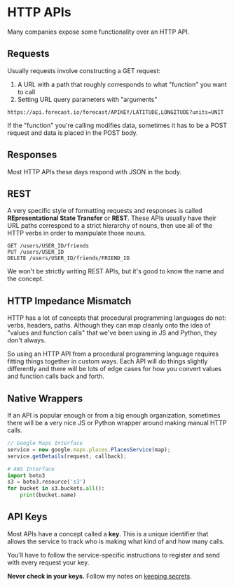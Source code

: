# HTTP APIs

Many companies expose some functionality over an HTTP API.

## Requests

Usually requests involve constructing a GET request:

1. A URL with a path that roughly corresponds to what "function" you want to call
1. Setting URL query parameters with "arguments"

```
https://api.forecast.io/forecast/APIKEY/LATITUDE,LONGITUDE?units=UNIT
```

If the "function" you're calling modifies data, sometimes it has to be a POST request and data is placed in the POST body.

## Responses

Most HTTP APIs these days respond with JSON in the body.

## REST

A very specific style of formatting requests and responses is called **REpresentational State Transfer** or **REST**.
These APIs usually have their URL paths correspond to a strict hierarchy of nouns, then use all of the HTTP verbs in order to manipulate those nouns.

```
GET /users/USER_ID/friends
PUT /users/USER_ID
DELETE /users/USER_ID/friends/FRIEND_ID
```

We won't be strictly writing REST APIs, but it's good to know the name and the concept.

## HTTP Impedance Mismatch

HTTP has a lot of concepts that procedural programming languages do not: verbs, headers, paths.
Although they can map cleanly onto the idea of "values and function calls" that we've been using in JS and Python, they don't always.

So using an HTTP API from a procedural programming language requires fitting things together in custom ways.
Each API will do things slightly differently and there will be lots of edge cases for how you convert values and function calls back and forth.

## Native Wrappers

If an API is popular enough or from a big enough organization, sometimes there will be a very nice JS or Python wrapper around making manual HTTP calls.

```js
// Google Maps Interface
service = new google.maps.places.PlacesService(map);
service.getDetails(request, callback);
```

```py
# AWS Interface
import boto3
s3 = boto3.resource('s3')
for bucket in s3.buckets.all():
    print(bucket.name)
```

## API Keys

Most APIs have a concept called a **key**.
This is a unique identifier that allows the service to track who is making what kind of and how many calls.

You'll have to follow the service-specific instructions to register and send with every request your key.

**Never check in your keys.**
Follow my notes on [keeping secrets](/notes/secrets.md).
